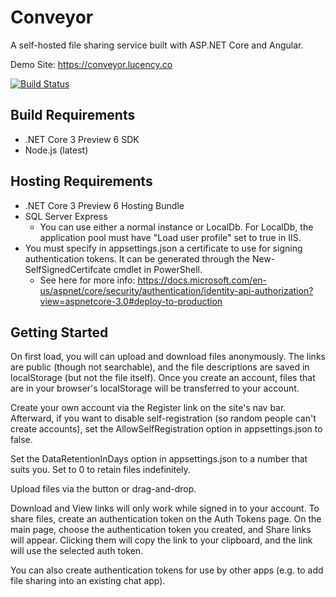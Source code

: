 # Conveyor
A self-hosted file sharing service built with ASP.NET Core and Angular.

Demo Site: https://conveyor.lucency.co

[![Build Status](https://dev.azure.com/translucency/Conveyor/_apis/build/status/Conveyor?branchName=master)](https://dev.azure.com/translucency/Conveyor/_build/latest?definitionId=16&branchName=master)


## Build Requirements
* .NET Core 3 Preview 6 SDK
* Node.js (latest)

## Hosting Requirements
* .NET Core 3 Preview 6 Hosting Bundle
* SQL Server Express
    * You can use either a normal instance or LocalDb.  For LocalDb, the application pool must have "Load user profile" set to true in IIS.
* You must specify in appsettings.json a certificate to use for signing authentication tokens.  It can be generated through the New-SelfSignedCertifcate cmdlet in PowerShell.
    * See here for more info: https://docs.microsoft.com/en-us/aspnet/core/security/authentication/identity-api-authorization?view=aspnetcore-3.0#deploy-to-production


## Getting Started
On first load, you will can upload and download files anonymously.  The links are public (though not searchable), and the file descriptions are saved in localStorage (but not the file itself).  Once you create an account, files that are in your browser's localStorage will be transferred to your account.

Create your own account via the Register link on the site's nav bar.  Afterward, if you want to disable self-registration (so random people can't create accounts), set the AllowSelfRegistration option in appsettings.json to false.

Set the DataRetentionInDays option in appsettings.json to a number that suits you.  Set to 0 to retain files indefinitely.

Upload files via the button or drag-and-drop.

Download and View links will only work while signed in to your account.  To share files, create an authentication token on the Auth Tokens page.  On the main page, choose the authentication token you created, and Share links will appear.  Clicking them will copy the link to your clipboard, and the link will use the selected auth token.

You can also create authentication tokens for use by other apps (e.g. to add file sharing into an existing chat app).